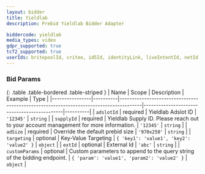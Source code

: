 ```yaml
---
layout: bidder
title: Yieldlab
description: Prebid Yieldlab Bidder Adapter

biddercode: yieldlab
media_types: video
gdpr_supported: true
tcf2_supported: true
userIds: britepoolId, criteo, id5Id, identityLink, liveIntentId, netId, parrableId, pubCommonId, unifiedId
---
```




### Bid Params

{: .table .table-bordered .table-striped }
| Name           | Scope    | Description                                                                           | Example                                     | Type     |
|----------------|----------|---------------------------------------------------------------------------------------|---------------------------------------------|----------|
| `adslotId`     | required | Yieldlab Adslot ID                                                                    | `'12345'`                                   | `string` |
| `supplyId`     | required | Yieldlab Supply ID. Please reach out to your account management for more information. | `'12345'`                                   | `string` |
| `adSize`       | required | Override the default prebid size                                                      | `'970x250'`                                 | `string` |
| `targeting`    | optional | Key-Value Targeting                                                                   | `{ 'key1': 'value1', 'key2': 'value2' }`    | `object` |
| `extId`        | optional | External Id                                                                           | `'abc'`                                     | `string` |
| `customParams` | optional | Custom parameters to append to the query string of the bidding endpoint.              | `{ 'param': 'value1', 'param2': 'value2' }` | `object` |
